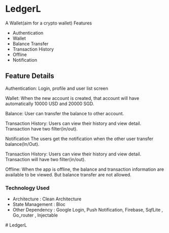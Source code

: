 # LedgerL

A Wallet(aim for a crypto wallet)
Features
 - Authentication
 - Wallet
 - Balance Transfer
 - Transaction History
 - Offline
 - Notification

## Feature Details

Authentication:
Login, profile and user list screen

Wallet:
When the new account is created, that account will have automatically 10000 USD and 20000 SGD.

Balance:
User can transfer the balance to other account.

Transaction History:
Users can view their history and view detail. Transaction have two filter(in/out).

Notification
The users get the notification when the other user transfer balance(In/Out).

Transaction History:
Users can view their history and view detail. Transaction will have two filter(in/out).

Offline:
When the app is offline, the balance and transaction information are available to be viewed.
But balance transfer are not allowed.

### Technology Used

 - Architecture : Clean Architecture
 - State Management : Bloc
 - Other Dependency : Google Login, Push Notification, Firebase, SqfLite , Go_router , Injectable

#   L e d g e r L  
 